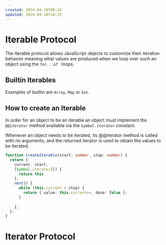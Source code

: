 ```yaml
---
created: 2024-04-10T00:24
updated: 2024-04-10T18:25
---
```



# Iterable Protocol

The iterable protocol allows JavaScript objects to customize their iteration behavior meaning what values are produced when we loop over such an object using the `for...of ` loops.

## Builtin Iterables

Examples of builtin are `Array`, `Map` or `Set`.

## How to create an Iterable
In order for an object to be an iterable an object must implement the `@@iterator` method available via the `Symbol.iterator` constant.

Whenever an object needs to be iterated, its @@iterator method is called with no arguments, and the returned iterator is used to obtain the values to be iterated.

```ts
function createIterable(start: number, stop: number) {
  return {
    current: start,
    [Symbol.iterator]() {
      return this
    },
    next() {
      while (this.current < stop) {
        return { value: this.current++, done: false };
      }
	
    },
  };
}

```

# Iterator Protocol

